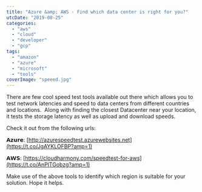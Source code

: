 ```yaml
---
title: "Azure &amp; AWS - Find which data center is right for you?"
utcDate: "2019-08-25"
categories: 
  - "aws"
  - "cloud"
  - "developer"
  - "gcp"
tags: 
  - "amazon"
  - "azure"
  - "microsoft"
  - "tools"
coverImage: "speeed.jpg"
---
```


There are few cool speed test tools available out there which allows you to test network latencies and speed to data centers from different countries and locations.  Along with finding the closest Datacenter near your location, it tests the storage latency as well as upload and download speeds. 

Check it out from the following urls:

𝗔𝘇𝘂𝗿𝗲: [http://azurespeedtest.azurewebsites.net](https://t.co/JgAYKLOFBP?amp=1)

𝗔𝗪𝗦: [https://cloudharmony.com/speedtest-for-aws](https://t.co/AnPlTGobzg?amp=1)

Make use of the above tools to identify which region is suitable for your solution. Hope it helps.

